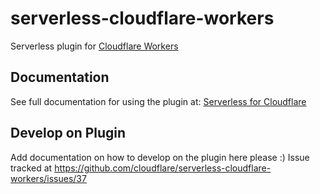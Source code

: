 # serverless-cloudflare-workers

Serverless plugin for [Cloudflare Workers](https://developers.cloudflare.com/workers/)

## Documentation

See full documentation for using the plugin at: [Serverless for Cloudflare](https://serverless.com/framework/docs/providers/cloudflare/guide/quick-start/)


<!--Simply commenting this section out since information is not currently in serverless
 ### Using Cloudflare KV Storage

The plugin can create and bind a [KV Storage](https://developers.cloudflare.com/workers/kv/) namespace for your function by simpling adding a resources section.

The following will create a namespace called `BEST_NAMESPACE` and bind the variable `TEST` to that namespace inside `myfunction`.

```yaml
functions:
  myfunction:
    name: myfunction
    webpack: true
    script: handlers/myfunctionhandler
    resources:
      kv:
        - variable: TEST
          namespace: BEST_NAMESPACE
    events:
      - http:
          url: example.com/myfunction
          method: GET
```

### Web Assembly

The plugin can upload and bind WASM to execute in your worker. The easiest way to do this is to use the --template cloudflare-workers-rust when generating a project. The template includes a Rust create folder setup with wasm-pack, a webpack script for adding the generated javascript into your project, and the yml file settings to upload the wasm file itself.

```yaml
functions:
  myfunction:
    name: myfunction
    webpack: true
    script: handlers/myfunctionhandler
    resources:
      wasm:
        - variable: WASM
          filename: rust/pkg/wasm_bg.wasm
    events:
      - http:
          url: example.com/myfunction
          method: GET
``` -->

## Develop on Plugin

Add documentation on how to develop on the plugin here please :) 
Issue tracked at https://github.com/cloudflare/serverless-cloudflare-workers/issues/37 